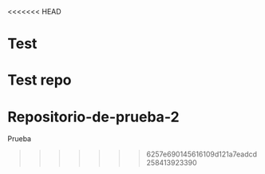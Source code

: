<<<<<<< HEAD
# Test
Test repo
=======
# Repositorio-de-prueba-2
Prueba 
>>>>>>> 6257e690145616109d121a7eadcd258413923390
